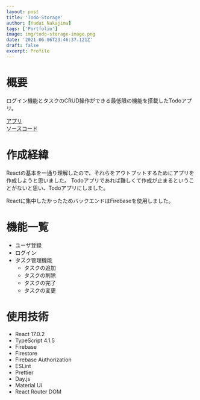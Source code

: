 ```yaml
---
layout: post
title: 'Todo-Storage'
author: [Yudai Nakajima]
tags: ['Portfolio']
image: img/todo-storage-image.png
date: '2021-06-06T23:46:37.121Z'
draft: false
excerpt: Profile
---
```


# 概要
ログイン機能とタスクのCRUD操作ができる最低限の機能を搭載したTodoアプリ。

[アプリ](https://todo-strage.web.app)  
[ソースコード](https://github.com/KituneUdon/todo-storage)  

# 作成経緯
Reactの基本を一通り理解したので、それらをアウトプットするためにアプリを作成しようと思いました。
Todoアプリであれば難しくて作成が止まるということがないと思い、Todoアプリにしました。

Reactに集中したかったためバックエンドはFirebaseを使用しました。
# 機能一覧
- ユーザ登録
- ログイン
- タスク管理機能
  - タスクの追加
  - タスクの削除
  - タスクの完了
  - タスクの変更
# 使用技術
- React 17.0.2
- TypeScript 4.1.5
- Firebase
- Firestore
- Firebase Authorization
- ESLint
- Prettier
- Day.js
- Material Ui
- React Router DOM
